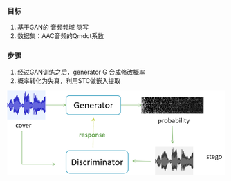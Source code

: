 


### 目标
1. 基于GAN的 音频频域 隐写
2. 数据集：AAC音频的Qmdct系数


### 步骤
1. 经过GAN训练之后，generator G 合成修改概率
2. 概率转化为失真，利用STC做嵌入提取


![Fig](https://github.com/LeeeLiu/STC_steg_GAN/blob/master/architecture.png)